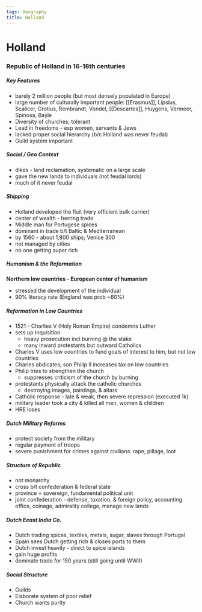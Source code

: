 ```yaml
---
tags: Geography
title: Holland
---
```


# Holland


### Republic of Holland in 16-18th centuries

##### Key Features
- barely 2 million people (but most densely populated in Europe)
- large number of culturally important people: [[Erasmus]], Lipsius, Scalicer, Grotius, Rembrandt, Vondel, [[Descartes]], Huygens, Vermeer, Spinosa, Bayle
- Diversity of churches; tolerant
- Lead in freedoms - esp women, servants & Jews
- lacked proper social hierarchy (b/c Holland was never feudal)
- Guild system important


##### Social / Geo Context
- dikes - land reclamation, systematic on a large scale
- gave the new lands to individuals (not feudal lords)
- much of it never feudal


##### Shipping
- Holland developed the fluit (very efficient bulk carrier)
- center of wealth - herring trade
- Middle man for Portugese spices
- dominant in trade b/t Baltic & Mediterranean
- by 1560 - about 1,800 ships; Venice 300
- not managed by cities
- no one getting super rich



##### Humanism & the Reformation
**Northern low countries - European center of humanism**
- stressed the development of the individual
- 90% literacy rate (England was prob ~60%)



##### Reformation in Low Countries
- 1521 - Charlies V (Holy Roman Empire) condemns Luther
- sets up Inquisition
	- heavy prosecution incl burning @ the stake
	- many inward protestants but outward Catholics
- Charles V uses low countries to fund goals of interest to him, but not low countries
- Charles abdicates; son Philip II increases tax on low countries
- Philip tries to strengthen the church
	- suppresses criticism of the church by burning
- protestants physically attack the catholic churches
	- destroying images, paintings, & altars
- Catholic response - late & weak, then severe repression (executed 1k)
- military leader took a city & killed all men, women & children
- HRE loses


##### Dutch Military Reforms
- protect society from the military
- regular payment of troops
- severe punishment for crimes against civilians: rape, pillage, loot


##### Structure of Republic
- not monarchy
- cross b/t confederation & federal state
- province = sovereign, fundamental political unit
- joint confederation - defense, taxation, & foreign policy, accounting office, coinage, admirality college, manage new lands


##### Dutch Eeast India Co.
- Dutch trading spices, textiles, metals, sugar, slaves through Portugal
- Spain sees Dutch getting rich & closes ports to them
- Dutch invest heavily - direct to spice islands
- gain huge profits
- dominate trade for 150 years (still going until WWII)


##### Social Structure
- Guilds
- Elaborate system of poor relief
- Church wants purity